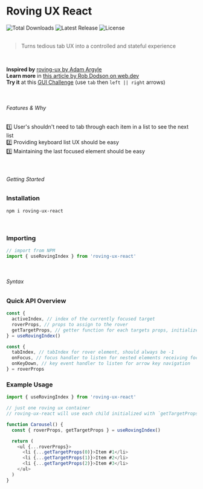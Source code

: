 # Roving UX React

<div>
  <img src="https://img.shields.io/npm/dt/roving-ux-react.svg" alt="Total Downloads">
  <img src="https://img.shields.io/npm/v/roving-ux-react.svg" alt="Latest Release">
  <img src="https://img.shields.io/npm/l/roving-ux-react.svg" alt="License">
</div>

<br />

> Turns tedious tab UX into a controlled and stateful experience

<br />

**Inspired by** [roving-ux by Adam Argyle](https://github.com/argyleink/roving-ux)  
**Learn more** in [this article by Rob Dodson on web.dev](https://web.dev/control-focus-with-tabindex/)  
**Try it** at this [GUI Challenge](https://gui-challenges.web.app/media-scroller/dist/) (use `tab` then `left || right` arrows)

<br />

###### Features & Why

1️⃣ User's shouldn't need to tab through each item in a list to see the next list  
2️⃣ Providing keyboard list UX should be easy  
3️⃣ Maintaining the last focused element should be easy

<br />

###### Getting Started

### Installation

```bash
npm i roving-ux-react
```

<br />

### Importing

```js
// import from NPM
import { useRovingIndex } from 'roving-ux-react'
```

<br />

###### Syntax

### Quick API Overview

```js
const {
  activeIndex, // index of the currently focused target
  roverProps, // props to assign to the rover
  getTargetProps, // getter function for each targets props, initialize with index
} = useRovingIndex()

const {
  tabIndex, // tabIndex for rover element, should always be -1
  onFocus, // focus handler to listen for nested elements receiving focus
  onKeyDown, // key event handler to listen for arrow key navigation
} = roverProps
```

### Example Usage

```js
import { useRovingIndex } from 'roving-ux-react'

// just one roving ux container
// roving-ux-react will use each child initialized with `getTargetProps` as target

function Carousel() {
  const { roverProps, getTargetProps } = useRovingIndex()

  return (
    <ul {...roverProps}>
      <li {...getTargetProps(0)}>Item #1</li>
      <li {...getTargetProps(1)}>Item #2</li>
      <li {...getTargetProps(2)}>Item #3</li>
    </ul>
  )
}
```
